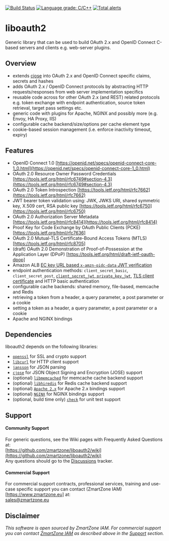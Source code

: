 [![Build Status](https://travis-ci.com/zmartzone/liboauth2.svg?branch=master)](https://travis-ci.com/zmartzone/liboauth2)
[![Language grade: C/C++](https://img.shields.io/lgtm/grade/cpp/g/zmartzone/liboauth2.svg?logo=lgtm&logoWidth=18)](https://lgtm.com/projects/g/zmartzone/liboauth2/context:cpp)
[![Total alerts](https://img.shields.io/lgtm/alerts/g/zmartzone/liboauth2.svg?logo=lgtm&logoWidth=18)](https://lgtm.com/projects/g/zmartzone/liboauth2/alerts/)

# liboauth2
Generic library that can be used to build OAuth 2.x and OpenID Connect C-based servers and clients e.g. web-server plugins.

## Overview

- extends [cjose](https://github.com/cisco/cjose) into OAuth 2.x and OpenID Connect specific claims, secrets and hashes
- adds OAuth 2.x / OpenID Connect protocols by abstracting HTTP requests/responses from web server implementation specifics
- reusable code across for other OAuth 2.x (and REST) related protocols
  e.g. token exchange with endpoint authentication, source token retrieval, target pass settings etc.
- generic code with plugins for Apache, NGINX and possibly more (e.g. Envoy, HA Proxy, IIS)
- configurable cache backend/size/options per cache element type
- cookie-based session management (i.e. enforce inactivity timeout, expiry)

## Features
- OpenID Connect 1.0 [https://openid.net/specs/openid-connect-core-1_0.html](https://openid.net/specs/openid-connect-core-1_0.html)
- OAuth 2.0 Resource Owner Password Credentials [https://tools.ietf.org/html/rfc6749#section-4.3](https://tools.ietf.org/html/rfc6749#section-4.3)
- OAuth 2.0 Token Introspection [https://tools.ietf.org/html/rfc7662](https://tools.ietf.org/html/rfc7662)
- JWT bearer token validation using: JWK, JWKS URI, shared symmetric key, X.509 cert, RSA public key [https://tools.ietf.org/html/rfc6750](https://tools.ietf.org/html/rfc6750)
- OAuth 2.0 Authorization Server Metadata [https://tools.ietf.org/html/rfc8414](https://tools.ietf.org/html/rfc8414)
- Proof Key for Code Exchange by OAuth Public Clients (PCKE) [https://tools.ietf.org/html/rfc7636]
- OAuth 2.0 Mutual-TLS Certificate-Bound Access Tokens (MTLS) [https://tools.ietf.org/html/rfc8705]
- (draft) OAuth 2.0 Demonstration of Proof-of-Possession at the Application Layer (DPoP) [https://tools.ietf.org/html/draft-ietf-oauth-dpop]
- Amazon ALB [EC key URL based `x-amzn-oidc-data` JWT verification](https://docs.aws.amazon.com/elasticloadbalancing/latest/application/listener-authenticate-users.html)
- endpoint authentication methods: `client_secret_basic`, `client_secret_post`, [`client_secret_jwt`, `private_key_jwt`](https://tools.ietf.org/html/rfc7523), [TLS client certificate](https://tools.ietf.org/id/draft-ietf-oauth-mtls) and HTTP basic authentication
- configurable cache backends: shared memory, file-based, memcache and Redis
- retrieving a token from a header, a query parameter, a post parameter or a cookie
- setting a token as a header, a query parameter, a post parameter or a cookie
- Apache and NGINX bindings

## Dependencies

liboauth2 depends on the following libraries:
- [`openssl`](https://www.openssl.org/) for SSL and crypto support
- [`libcurl`](https://curl.haxx.se/libcurl/) for HTTP client support
- [`jansson`](http://www.digip.org/jansson/) for JSON parsing
- [`cjose`](https://github.com/cisco/cjose) for JSON Object Signing and Encryption (JOSE) support
- (optional) [`libmemcached`](https://libmemcached.org) for memcache cache backend support
- (optional) [`libhiredis`](https://github.com/redis/hiredis) for Redis cache backend support
- (optional) [`Apache 2.x`](https://httpd.apache.org/) for Apache 2.x bindings support
- (optional) [`NGINX`](https://nginx.org) for NGINX bindings support
- (optional, build time only) [`check`](https://libcheck.github.io/check/) for unit test support

## Support

#### Community Support
For generic questions, see the Wiki pages with Frequently Asked Questions at:  
  [https://github.com/zmartzone/liboauth2/wiki](https://github.com/zmartzone/liboauth2/wiki)  
Any questions should go to the [Discussions](https://github.com/zmartzone/liboauth2/discussions) tracker.

#### Commercial Support
For commercial support contracts, professional services, training and use-case specific support you can contact (ZmartZone IAM)[https://www.zmartzone.eu] at:  
  [sales@zmartzone.eu](mailto:sales@zmartzone.eu)  

Disclaimer
----------
*This software is open sourced by ZmartZone IAM. For commercial support
you can contact [ZmartZone IAM](https://www.zmartzone.eu) as described above in the [Support](#support) section.*
